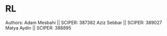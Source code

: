 # RL


Authors:
Adam Mesbahi || SCIPER: 387382 Aziz Sebbar || SCIPER: 389027 Matya Aydin || SCIPER: 388895